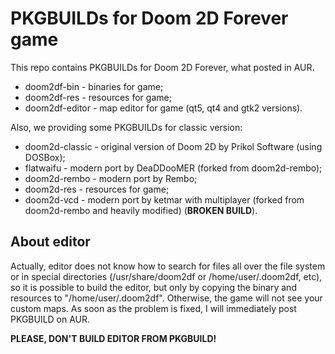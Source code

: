 # PKGBUILDs for Doom 2D Forever game
This repo contains PKGBUILDs for Doom 2D Forever, what posted in AUR.

* doom2df-bin - binaries for game;
* doom2df-res - resources for game;
* doom2df-editor - map editor for game (qt5, qt4 and gtk2 versions).

Also, we providing some PKGBUILDs for classic version:

* doom2d-classic - original version of Doom 2D by Prikol Software (using DOSBox);
* flatwaifu - modern port by DeaDDooMER (forked from doom2d-rembo);
* doom2d-rembo - modern port by Rembo;
* doom2d-res - resources for game;
* doom2d-vcd - modern port by ketmar with multiplayer (forked from doom2d-rembo and heavily modified) (**BROKEN BUILD**).

## About editor
Actually, editor does not know how to search for files all over the file system or in special directories (/usr/share/doom2df or /home/user/.doom2df, etc), so it is possible to build the editor, but only by copying the binary and resources to "/home/user/.doom2df". Otherwise, the game will not see your custom maps. As soon as the problem is fixed, I will immediately post PKGBUILD on AUR.

**PLEASE, DON'T BUILD EDITOR FROM PKGBUILD!**
